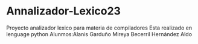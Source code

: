 # Annalizador-Lexico23
Proyecto analizador lexico para materia de compiladores 
Esta realizado en lenguage python 
Alunmos:Alanis Garduño Mireya
        Becerril Hernández Aldo


